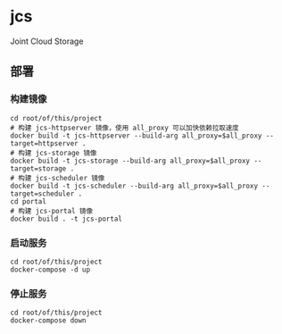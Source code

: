 # jcs
Joint Cloud Storage

## 部署

### 构建镜像

```shell
cd root/of/this/project
# 构建 jcs-httpserver 镜像，使用 all_proxy 可以加快依赖拉取速度
docker build -t jcs-httpserver --build-arg all_proxy=$all_proxy --target=httpserver .
# 构建 jcs-storage 镜像
docker build -t jcs-storage --build-arg all_proxy=$all_proxy --target=storage .
# 构建 jcs-scheduler 镜像
docker build -t jcs-scheduler --build-arg all_proxy=$all_proxy --target=scheduler .
cd portal
# 构建 jcs-portal 镜像
docker build . -t jcs-portal
```

### 启动服务

```shell
cd root/of/this/project
docker-compose -d up
```

### 停止服务

```shell
cd root/of/this/project
docker-compose down
```
